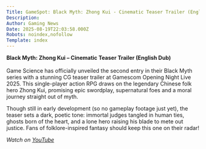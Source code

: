 ```yaml
---
Title: GameSpot: Black Myth: Zhong Kui - Cinematic Teaser Trailer (English Dub)
Description: 
Author: Gaming News
Date: 2025-08-19T22:03:58.000Z
Robots: noindex,nofollow
Template: index
---
```

<p><strong>Black Myth: Zhong Kui – Cinematic Teaser Trailer (English Dub)</strong><br><br>
Game Science has officially unveiled the second entry in their Black Myth series with a stunning CG teaser trailer at Gamescom Opening Night Live 2025. This single-player action RPG draws on the legendary Chinese folk hero Zhong Kui, promising epic swordplay, supernatural foes and a moral journey straight out of myth.</p>

<p>Though still in early development (so no gameplay footage just yet), the teaser sets a dark, poetic tone: immortal judges tangled in human ties, ghosts born of the heart, and a lone hero raising his blade to mete out justice. Fans of folklore-inspired fantasy should keep this one on their radar!</p>

<p><em>Watch on <a href="https://www.youtube.com/watch?v=gkv2h6vQuCo" rel="noopener noreferrer">YouTube</a></em></p>

